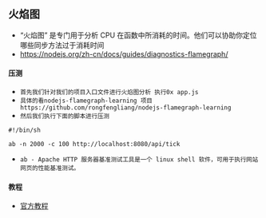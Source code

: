 ## 火焰图
* “火焰图” 是专门用于分析 CPU 在函数中所消耗的时间。他们可以协助你定位哪些同步方法过于消耗时间
* https://nodejs.org/zh-cn/docs/guides/diagnostics-flamegraph/

#### 压测
* `首先我们针对我们的项目入口文件进行火焰图分析 执行0x app.js`
* `具体的看nodejs-flamegraph-learning 项目https://github.com/rongfengliang/nodejs-flamegraph-learning`
* `然后我们执行下面的脚本进行压测`
```shell
#!/bin/sh

ab -n 2000 -c 100 http://localhost:8080/api/tick
```
* `ab - Apache HTTP 服务器基准测试工具是一个 linux shell 软件，可用于执行网站网页的性能基准测试。`

#### 教程
* [官方教程]("https://github.com/naugtur/node-example-flamegraph")

